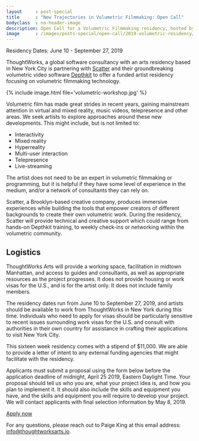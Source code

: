 ```yaml
---
layout     : post-special
title	   : "New Trajectories in Volumetric Filmmaking: Open Call"
bodyclass  : no-header-image
description: Open Call for a Volumetric Filmmaking residency, hosted by ThoughtWorks Arts and Scatter in New York City
image      : /images/posts-special/open-call/2019-volumetric-residency/og_volumetric.jpg
---
```

Residency Dates: June 10 - September 27, 2019

ThoughtWorks, a global software consultancy with an arts residency based in New York City is partnering with [Scatter](http://scatter.nyc/) and their groundbreaking volumetric video software [Depthkit](https://www.depthkit.tv) to offer a funded artist residency focusing on volumetric filmmaking technology.

{% include image.html file='volumetric-workshop.jpg' %}

Volumetric film has made great strides in recent years, gaining mainstream attention in virtual and mixed reality, music videos, telepresence and other areas. We seek artists to explore approaches around these new developments. This might include, but is not limited to:

<ul class="closer">
	<li>Interactivity</li>
	<li>Mixed reality</li>
	<li>Hyperreality</li>
	<li>Multi-user interaction</li>
	<li>Telepresence</li>
	<li>Live-streaming</li>
</ul>

The artist does not need to be an expert in volumetric filmmaking or programming, but it is helpful if they have some level of experience in the medium, and/or a network of consultants they can rely on.

Scatter, a Brooklyn-based creative company, produces immersive experiences while building the tools that empower creators of different backgrounds to create their own volumetric work. During the residency, Scatter will provide technical and creative support which could range from hands-on Depthkit training, to weekly check-ins or networking within the volumetric community.

## Logistics
ThoughtWorks Arts will provide a working space, facilitation in midtown Manhattan, and access to guides and consultants, as well as appropriate resources as the project progresses. It does not provide housing or work visas for the U.S., and is for the artist only. It does not include family members.

The residency dates run from June 10 to September 27, 2019, and artists should be available to work from ThoughtWorks in New York during this time. Individuals who need to apply for visas should be particularly sensitive to recent issues surrounding work visas for the U.S. and consult with authorities in their own country for assistance in crafting their applications to visit New York City.

This sixteen week residency comes with a stipend of $11,000. We are able to provide a letter of intent to any external funding agencies that might facilitate with the residency.

Applicants must submit a proposal using the form below before the application deadline of midnight, April 25 2019, Eastern Daylight Time. Your proposal should tell us who you are, what your project idea is, and how you plan to implement it. It should also include the skills and equipment you have, and the skills and equipment you will require to develop your project. We will contact applicants with final selection information by May 8, 2019.

<a href="https://forms.gle/T5ignb9zqudqFKKP8" class="attention">Apply now</a>

For any questions, please reach out to Paige King at this email address: [info@thoughtworksarts.io](mailto:info@thoughtworksarts.io).